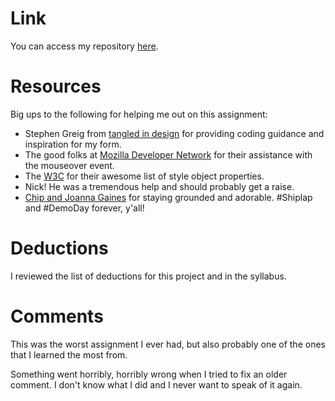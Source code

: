# Link
You can access my repository [here](https://github.com/valerielwilliams/hw_listeners_williams_valerie).

# Resources
Big ups to the following for helping me out on this assignment:

* Stephen Greig from [tangled in design](http://tangledindesign.com/how-to-create-a-contact-form-using-html5-css3-and-php/) for providing coding guidance and inspiration for my form.
* The good folks at [Mozilla Developer Network](https://developer.mozilla.org/en-US/docs/Web/Events/mouseover) for their assistance with the mouseover event. 
* The [W3C](https://www.w3schools.com/jsref/dom_obj_style.asp) for their awesome list of style object properties.
* Nick! He was a tremendous help and should probably get a raise.
* [Chip and Joanna Gaines](https://magnoliamarket.com/fixer-upper/season-4/) for staying grounded and adorable. #Shiplap and #DemoDay forever, y'all!

# Deductions
I reviewed the list of deductions for this project and in the syllabus.

# Comments
This was the worst assignment I ever had, but also probably one of the ones that I learned the most from.

Something went horribly, horribly wrong when I tried to fix an older comment. I don't know what I did and I never want to speak of it again.